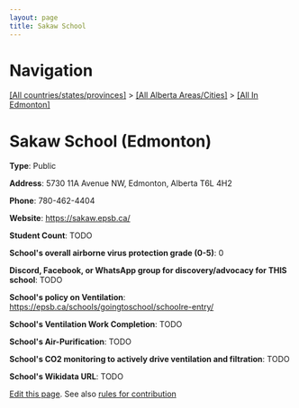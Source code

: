 ```yaml
---
layout: page
title: Sakaw School
---
```

# Navigation

[[All countries/states/provinces]](../../..) > [[All Alberta Areas/Cities]](../..) > [[All In Edmonton]](..)

# Sakaw School (Edmonton)

**Type**: Public

**Address**: 5730 11A Avenue NW, Edmonton, Alberta T6L 4H2

**Phone**: 780-462-4404

**Website**: <https://sakaw.epsb.ca/>

**Student Count**: TODO

**School's overall airborne virus protection grade (0-5)**: 0

**Discord, Facebook, or WhatsApp group for discovery/advocacy for THIS school**: TODO

**School's policy on Ventilation**: <https://epsb.ca/schools/goingtoschool/schoolre-entry/>

**School's Ventilation Work Completion**: TODO

**School's Air-Purification**: TODO

**School's CO2 monitoring to actively drive ventilation and filtration**: TODO

**School's Wikidata URL**: TODO


[Edit this page](https://github.com/ventilate-schools/AB/edit/main/./Edmonton/Sakaw_School.md). See also [rules for contribution](../../../contribution-rules/)